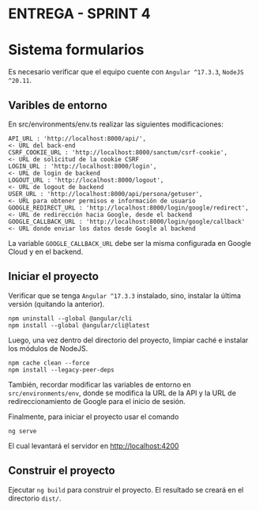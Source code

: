 # ENTREGA - SPRINT 4 

# Sistema formularios

Es necesario verificar que el equipo cuente con ``Angular ^17.3.3``, ``NodeJS ^20.11``.

## Varibles de entorno

En src/environments/env.ts realizar las siguientes modificaciones:

    API_URL : 'http://localhost:8000/api/',                                 <- URL del back-end
    CSRF_COOKIE_URL : 'http://localhost:8000/sanctum/csrf-cookie',          <- URL de solicitud de la cookie CSRF
    LOGIN_URL : 'http://localhost:8000/login',                              <- URL de login de backend
    LOGOUT_URL : 'http://localhost:8000/logout',                            <- URL de logout de backend
    USER_URL : 'http://localhost:8000/api/persona/getuser',                 <- URL para obtener permisos e información de usuario
    GOOGLE_REDIRECT_URL : 'http://localhost:8000/login/google/redirect',    <- URL de redirección hacia Google, desde el backend
    GOOGLE_CALLBACK_URL : 'http://localhost:8000/login/google/callback'     <- URL donde enviar los datos desde Google al backend

La variable ``GOOGLE_CALLBACK_URL`` debe ser la misma configurada en Google Cloud y en el backend.


## Iniciar el proyecto

Verificar que se tenga ``Angular ^17.3.3`` instalado, sino, instalar la última versión (quitando la anterior).

    npm uninstall --global @angular/cli
    npm install --global @angular/cli@latest

Luego, una vez dentro del directorio del proyecto, limpiar caché e instalar los módulos de NodeJS.

    npm cache clean --force
    npm install --legacy-peer-deps

También, recordar modificar las variables de entorno en ``src/environments/env``, donde se modifica la URL de la API y la URL de redireccionamiento de Google para el inicio de sesión.

Finalmente, para iniciar el proyecto usar el comando

    ng serve

El cual levantará el servidor en [http://localhost:4200](http://localhost:4200)

## Construir el proyecto

Ejecutar `ng build` para construir el proyecto. El resultado se creará en el directorio `dist/`.
